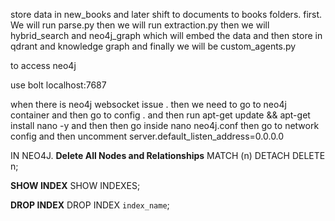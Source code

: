 store data in new_books 
and later shift to documents to books folders. 
first. We will run parse.py 
then we will run extraction.py
then we will hybrid_search and neo4j_graph which will embed the data and then store in qdrant and knowledge graph
and finally we will be custom_agents.py



to access neo4j


use bolt localhost:7687

when there is neo4j websocket issue . then we need to go to neo4j container and then go to config . and then run apt-get update && apt-get install nano -y
 and then then go inside nano neo4j.conf then go to network config and then uncomment server.default_listen_address=0.0.0.0



 IN NEO4J.
 **Delete All Nodes and Relationships**
 MATCH (n) DETACH DELETE n;

 **SHOW INDEX**
SHOW INDEXES;

 **DROP INDEX** 
DROP INDEX `index_name`;
